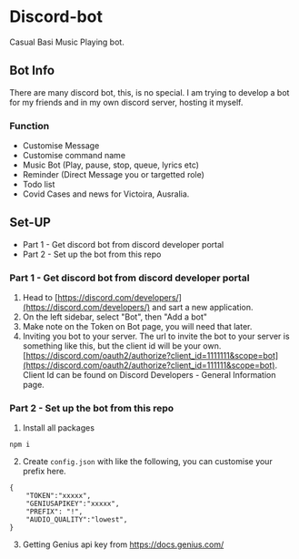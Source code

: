 # Discord-bot

Casual Basi Music Playing bot.

## Bot Info

There are many discord bot, this, is no special. I am trying to develop a bot for my friends and in my own discord server, hosting it myself. 

### Function 

- Customise Message
- Customise command name
- Music Bot (Play, pause, stop, queue, lyrics etc)
- Reminder (Direct Message you or targetted role)
- Todo list
- Covid Cases and news for Victoira, Ausralia.

## Set-UP 

- Part 1 - Get discord bot from discord developer portal
- Part 2 - Set up the bot from this repo
### Part 1 - Get discord bot from discord developer portal

1.  Head to [https://discord.com/developers/](https://discord.com/developers/) and sart a new application.
2. On the left sidebar, select "Bot", then "Add a bot" 
3. Make note on the Token on Bot page, you will need that later. 
4. Inviting you bot to your server. The url to invite the bot to your server is something like this, but the client id will be your own. [https://discord.com/oauth2/authorize?client_id=1111111&scope=bot](https://discord.com/oauth2/authorize?client_id=111111&scope=bot). Client Id can be found on Discord Developers - General Information page. 

### Part 2 - Set up the bot from this repo

1. Install all packages

`npm i`


2. Create `config.json` with like the following, you can customise your prefix here.

```
{
	"TOKEN":"xxxxx",
	"GENIUSAPIKEY":"xxxxx",
	"PREFIX": "!",
	"AUDIO_QUALITY":"lowest", 
}
```


3. Getting Genius api key from https://docs.genius.com/

